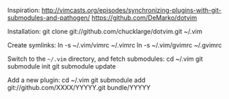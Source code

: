 Inspiration:
 http://vimcasts.org/episodes/synchronizing-plugins-with-git-submodules-and-pathogen/
 https://github.com/DeMarko/dotvim

Installation:
 git clone git://github.com/chucklarge/dotvim.git ~/.vim

Create symlinks:
 ln -s ~/.vim/vimrc ~/.vimrc
 ln -s ~/.vim/gvimrc ~/.gvimrc

Switch to the `~/.vim` directory, and fetch submodules:
 cd ~/.vim
 git submodule init
 git submodule update

Add a new plugin:
 cd ~/.vim
 git submodule add git://github.com/XXXX/YYYYY.git bundle/YYYYY
